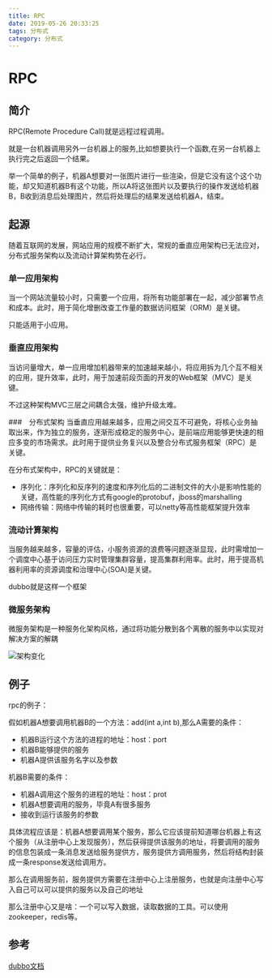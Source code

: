 ```yaml
---
title: RPC
date: 2019-05-26 20:33:25
tags: 分布式
category: 分布式
---
```


# RPC

## 简介

RPC(Remote Procedure Call)就是远程过程调用。  

就是一台机器调用另外一台机器上的服务,比如想要执行一个函数,在另一台机器上执行完之后返回一个结果。

举一个简单的例子，机器A想要对一张图片进行一些渲染，但是它没有这个这个功能，却又知道机器B有这个功能，所以A将这张图片以及要执行的操作发送给机器B，B收到消息后处理图片，然后将处理后的结果发送给机器A，结束。
<!--more-->
## 起源

随着互联网的发展，网站应用的规模不断扩大，常规的垂直应用架构已无法应对，分布式服务架构以及流动计算架构势在必行。

### 单一应用架构
当一个网站流量较小时，只需要一个应用，将所有功能部署在一起，减少部署节点和成本。此时，用于简化增删改查工作量的数据访问框架（ORM）是关键。

只能适用于小应用。

### 垂直应用架构

当访问量增大，单一应用增加机器带来的加速越来越小，将应用拆为几个互不相关的应用，提升效率，此时，用于加速前段页面的开发的Web框架（MVC）是关键。

不过这种架构MVC三层之间耦合太强，维护升级太难。

###　分布式架构
当垂直应用越来越多，应用之间交互不可避免，将核心业务抽取出来，作为独立的服务，逐渐形成稳定的服务中心，是前端应用能够更快速的相应多变的市场需求。此时用于提供业务复兴以及整合分布式服务框架（RPC）是关键。

在分布式架构中，RPC的关键就是：　　　
- 序列化：序列化和反序列的速度和序列化后的二进制文件的大小是影响性能的关键，高性能的序列化方式有google的protobuf，jboss的marshalling
- 网络传输：网络中传输的耗时也很重要，可以netty等高性能框架提升效率

### 流动计算架构

当服务越来越多，容量的评估，小服务资源的浪费等问题逐渐显现，此时需增加一个调度中心基于访问压力实时管理集群容量，提高集群利用率。此时，用于提高机器利用率的资源调度和治理中心(SOA)是关键。

dubbo就是这样一个框架

### 微服务架构

微服务架构是一种服务化架构风格，通过将功能分散到各个离散的服务中以实现对解决方案的解耦

![架构变化](/RPC/架构变化.jpg)


## 例子

rpc的例子：  

假如机器A想要调用机器B的一个方法：add(int a,int b),那么A需要的条件：
- 机器B运行这个方法的进程的地址：host：port
- 机器B能够提供的服务
- 机器A提供该服务名字以及参数

机器B需要的条件：
- 机器A调用这个服务的进程的地址：host：prot
- 机器A想要调用的服务，毕竟A有很多服务
- 接收到运行该服务的参数

具体流程应该是：机器A想要调用某个服务，那么它应该提前知道哪台机器上有这个服务（从注册中心上发现服务），然后获得提供该服务的地址，将要调用的服务的信息包装成一条消息发送给服务提供方，服务提供方调用服务，然后将结构封装成一条response发送给调用方。  

那么在调用服务前，服务提供方需要在注册中心上注册服务，也就是向注册中心写入自己可以可以提供的服务以及自己的地址

那么注册中心又是啥：一个可以写入数据，读取数据的工具。可以使用zookeeper，redis等。

## 参考

[dubbo文档](http://dubbo.apache.org/zh-cn/docs/user/preface/background.html)
